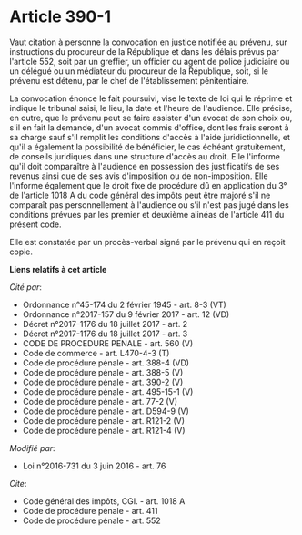 # Article 390-1

Vaut citation à personne la convocation en justice notifiée au prévenu, sur instructions du procureur de la République et
dans les délais prévus par l'article 552, soit par un greffier, un officier ou agent de police judiciaire ou un délégué ou un
médiateur du procureur de la République, soit, si le prévenu est détenu, par le chef de l'établissement pénitentiaire. 

La convocation énonce le fait poursuivi, vise le texte de loi qui le réprime et indique le tribunal saisi, le lieu, la date
et l'heure de l'audience. Elle précise, en outre, que le prévenu peut se faire assister d'un avocat de son choix ou, s'il en
fait la demande, d'un avocat commis d'office, dont les frais seront à sa charge sauf s'il remplit les conditions d'accès à
l'aide juridictionnelle, et qu'il a également la possibilité de bénéficier, le cas échéant gratuitement, de conseils
juridiques dans une structure d'accès au droit. Elle l'informe qu'il doit comparaître à l'audience en possession des
justificatifs de ses revenus ainsi que de ses avis d'imposition ou de non-imposition. Elle l'informe également que le droit
fixe de procédure dû en application du 3° de l'article 1018 A du code général des impôts peut être majoré s'il ne comparaît
pas personnellement à l'audience ou s'il n'est pas jugé dans les conditions prévues par les premier et deuxième alinéas de
l'article 411 du présent code. 

Elle est constatée par un procès-verbal signé par le prévenu qui en reçoit copie.

**Liens relatifs à cet article**

_Cité par_:

  - Ordonnance n°45-174 du 2 février 1945 - art. 8-3 (VT)
  - Ordonnance n°2017-157 du 9 février 2017 - art. 12 (VD)
  - Décret n°2017-1176 du 18 juillet 2017 - art. 2
  - Décret n°2017-1176 du 18 juillet 2017 - art. 3
  - CODE DE PROCEDURE PENALE - art. 560 (V)
  - Code de commerce - art. L470-4-3 (T)
  - Code de procédure pénale - art. 388-4 (VD)
  - Code de procédure pénale - art. 388-5 (V)
  - Code de procédure pénale - art. 390-2 (V)
  - Code de procédure pénale - art. 495-15-1 (V)
  - Code de procédure pénale - art. 77-2 (V)
  - Code de procédure pénale - art. D594-9 (V)
  - Code de procédure pénale - art. R121-2 (V)
  - Code de procédure pénale - art. R121-4 (V)

_Modifié par_:

  - Loi n°2016-731 du 3 juin 2016 - art. 76

_Cite_:

  - Code général des impôts, CGI. - art. 1018 A
  - Code de procédure pénale - art. 411
  - Code de procédure pénale - art. 552
